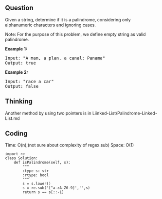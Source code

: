 ## Question
Given a string, determine if it is a palindrome, considering only alphanumeric characters and ignoring cases.

Note: For the purpose of this problem, we define empty string as valid palindrome.

**Example 1:**
<pre>
Input: "A man, a plan, a canal: Panama"
Output: true
</pre>

**Example 2:**
<pre>
Input: "race a car"
Output: false
</pre>

## Thinking
Another method by using two pointers is in Liinked-List/Palindrome-Linked-List.md
## Coding
Time: O(n);(not sure about complexity of regex.sub)
Space: O(1) 
```python3
import re
class Solution:
    def isPalindrome(self, s):
        """
        :type s: str
        :rtype: bool
        """
        s = s.lower()
        s = re.sub('[^a-zA-Z0-9]','',s)
        return s == s[::-1]
```


